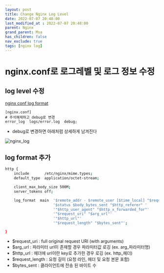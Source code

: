 ```yaml
---
layout: post
title: Change Nginx Log Level
date: 2022-07-07 20:48:00
last_modified_at : 2022-07-07 20:48:00
parent: Nginx
grand_parent: Msa
has_children: false
nav_exclude: true
tags: [nginx log]
---
```


# nginx.conf로 로그레벨 및 로그 정보 수정

## log level 수정

[nginx conf log format](https://searchtool.tistory.com/16)

```
[nginx.conf] 
# 주석해제하고 debug로 변경
error_log  logs/error.log  debug;
```

- debug로 변경하면 아래처럼 상세하게 남겨진다

![nginx_log](../img/nginx_log.png)

## log format 추가

```bash
http {
    include       /etc/nginx/mime.types;
    default_type  application/octet-stream;

    client_max_body_size 500M;
    server_tokens off;

    log_format  main  '$remote_addr - $remote_user [$time_local] "$request" '
                      '$status $body_bytes_sent "$http_referer" '
                      '"$http_user_agent" "$http_x_forwarded_for"'
                      '"$request_uri" "$arg_url"'
                      '"$http_url"'
                      '"$request_length" "$bytes_sent"';

}
```

- $request_uri : full original request URI (with arguments)
- $arg_url : 파라미터 url이 존재할 경우 파라미터값 로깅 (ex. arg_파라미터명)
- $http_url : 헤더에 url이란 key로 추가한 경우 로깅 (ex. http_헤더)
- $request_length : 요청 길이 (요청 라인, 헤더 및 요청 본문 포함)
- $bytes_sent : 클라이언트에 전송 된 바이트 수
